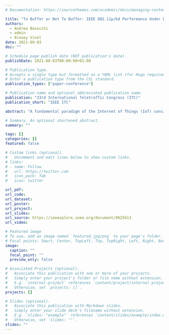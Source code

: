 ```yaml
---
# Documentation: https://sourcethemes.com/academic/docs/managing-content/

title: "To Buffer or Not To Buffer: IEEE 802.11p/bd Performance Under Different Buffering Strategies"
authors:
  - Andrea Baiocchi
  - admin
  - Alexey Vinel
date: 2021-09-03
doi: ""

# Schedule page publish date (NOT publication's date).
publishDate: 2021-08-03T00:00:00+01:00

# Publication type.
# Accepts a single type but formatted as a YAML list (for Hugo requirements).
# Enter a publication type from the CSL standard.
publication_types: ["paper-conference"]

# Publication name and optional abbreviated publication name.
publication: "33rd International Teletraffic Congress (ITC)"
publication_short: "IEEE ITC"

abstract: "A fundamental paradigm of the Internet of Things (IoT) consists of agents that communicate updates to each other to perform joint actions, e.g., cooperative awareness in transportation systems, swarms of Unmanned Aerial Vehicles (UAVs), fleet of robots, automated assembly lines and logistics. A common feature of update messaging is emphasis on reliable throughput and freshness of collected data. We develop an analytical model that yields accurate predictions of all relevant metrics, both in terms of moments and probability distributions, for the case of one-hop broadcast update messages exchanged by using a CSMA-based wireless network. The model is validated against simulations and then applied to compare two update message scheduling approaches: providing a minimal buffer resource or providing no buffer. Surprisingly, we prove that having no buffer improves Age of Information (AoI) performance as well as message delivery rate, in spite of dropped packets. This is essentially due to much smaller congestion and hence collision probability in the wireless channel. From a system point of view this suggests a simple design of message handling, with no need of buffering and overwriting older messages. From a modeling point of view, the result supports the definition of simpler models that need not keep into account buffer state."

# Summary. An optional shortened abstract.
summary: ""

tags: []
categories: []
featured: false

# Custom links (optional).
#   Uncomment and edit lines below to show custom links.
# links:
# - name: Follow
#   url: https://twitter.com
#   icon_pack: fab
#   icon: twitter

url_pdf:
url_code:
url_dataset:
url_poster:
url_project:
url_slides:
url_source: https://ieeexplore.ieee.org/document/9625613
url_video:

# Featured image
# To use, add an image named `featured.jpg/png` to your page's folder. 
# Focal points: Smart, Center, TopLeft, Top, TopRight, Left, Right, BottomLeft, Bottom, BottomRight.
image:
  caption: ""
  focal_point: ""
  preview_only: false

# Associated Projects (optional).
#   Associate this publication with one or more of your projects.
#   Simply enter your project's folder or file name without extension.
#   E.g. `internal-project` references `content/project/internal-project/index.md`.
#   Otherwise, set `projects: []`.
projects: []

# Slides (optional).
#   Associate this publication with Markdown slides.
#   Simply enter your slide deck's filename without extension.
#   E.g. `slides: "example"` references `content/slides/example/index.md`.
#   Otherwise, set `slides: ""`.
slides: ""
---
```

